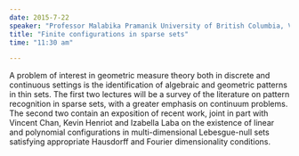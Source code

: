 ```yaml
---
date: 2015-7-22
speaker: "Professor Malabika Pramanik University of British Columbia, Vancouver"
title: "Finite configurations in sparse sets"
time: "11:30 am" 

---
```

A problem of interest in geometric measure theory both in
discrete and continuous settings is the identification of algebraic and
geometric patterns in thin sets. The first two lectures will be a survey of
the literature on pattern recognition in sparse sets, with a greater
emphasis on continuum problems. The second two contain an exposition of
recent work, joint in part with Vincent Chan, Kevin Henriot and Izabella
Laba on the existence of linear and polynomial configurations in
multi-dimensional Lebesgue-null sets satisfying appropriate Hausdorff and
Fourier dimensionality conditions.
